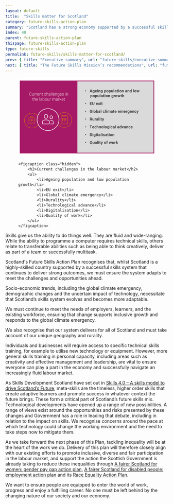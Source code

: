 ```yaml
---
layout: default
title:  "Skills matter for Scotland"
category: future-skills-action-plan
summary: "Scotland has a strong economy supported by a successful skills system. However, we must ensure that our skills system can adapt to meet the challenges and opportunities ahead."
index: 40
parent: future-skills-action-plan
thispage: future-skills-action-plan
type: future-skills
permalink: future-skills/skills-matter-for-scotland/
prev: { title: "Executive summary", url: "future-skills/executive-summary/" }
next: { title: "The Future Skills Mission’s recommendations", url: "future-skills/future-skills-mission-recommendations/" }
---
```


<figure>
    <img src="/assets/images/infographics/fsap-skills-matter-scotland.svg" alt="" />

    <figcaption class="hidden">
        <h2>Current challenges in the labour market</h2>
        <ul>
            <li>Ageing population and low population growth</li>
            <li>EU exit</li>
            <li>Global climate emergency</li>
            <li>Rurality</li>
            <li>Technological advance</li>
            <li>Digitalisation</li>
            <li>Quality of work</li>
        </ul>
    </figcaption>
</figure>

Skills give us the ability to do things well. They are fluid and wide-ranging. While the ability to programme a computer requires technical skills, others relate to transferable abilities such as being able to think creatively, deliver as part of a team or successfully multitask.

Scotland's Future Skills Action Plan recognises that, whilst Scotland is a highly-skilled country supported by a successful skills system that continues to deliver strong outcomes, we must ensure the system adapts to meet the challenges and opportunities ahead.

Socio-economic trends, including the global climate emergency, demographic changes and the uncertain impact of technology, necessitate that Scotland’s skills system evolves and becomes more adaptable.

We must continue to meet the needs of employers, learners, and the existing workforce, ensuring that change supports inclusive growth and responds to the global climate emergency.

We also recognise that our system delivers for all of Scotland and must take account of our unique geography and rurality.

Individuals and businesses will require access to specific technical skills training, for example to utilise new technology or equipment.  However, more general skills training in personal capacity, including areas such as creativity and effective management and leadership, are vital to ensure everyone can play a part in the economy and successfully navigate an increasingly fluid labour market.

As Skills Development Scotland have set out in [Skills 4.0 – A skills model to drive Scotland’s Future](https://www.skillsdevelopmentscotland.co.uk/media/44684/skills-40_a-skills-model.pdf), meta-skills are the timeless, higher order skills that create adaptive learners and promote success in whatever context the future brings. These form a critical part of Scotland’s future skills mix. Technological developments have opened up a range of new possibilities. A range of views exist around the opportunities and risks presented by these changes and Government has a role in leading that debate, including in relation to the impact on skills. We recognise concerns around the pace at which technology could change the working environment and the need to take steps now to mitigate them.

As we take forward the next phase of this Plan, tackling inequality will be at the heart of the work we do. Delivery of this plan will therefore closely align with our existing efforts to promote inclusive, diverse and fair participation in the labour market, and support the action the Scottish Government is already taking to reduce these inequalities through [A fairer Scotland for women: gender pay gap action plan](https://www.gov.scot/publications/fairer-scotland-women-gender-pay-gap-action-plan/), [A fairer Scotland for disabled people: employment action plan](https://www.gov.scot/publications/fairer-scotland-disabled-people-employment-action-plan/) and its [Race Equality Action Plan](https://www.gov.scot/publications/fairer-scotland-race-equality-action-plan-2017-2021-highlight-report/).

We want to ensure people are equipped to enter the world of work, progress and enjoy a fulfilling career. No one must be left behind by the changing nature of our society and our economy.
